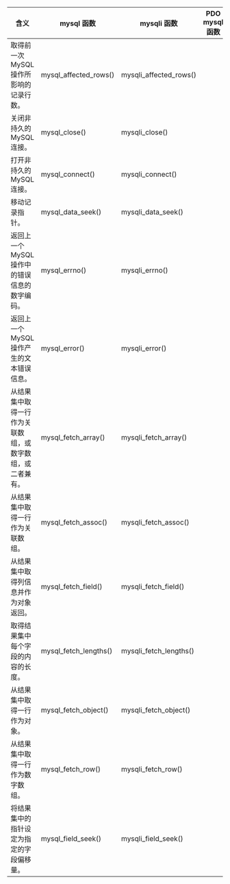  含义 | mysql 函数 | mysqli 函数 | PDO mysql 函数 
-|-|-|-
取得前一次 MySQL 操作所影响的记录行数。 | mysql_affected_rows() | mysqli_affected_rows() | 
关闭非持久的 MySQL 连接。 | mysql_close() | mysqli_close() | 
打开非持久的 MySQL 连接。 | mysql_connect() | mysqli_connect() | 
移动记录指针。 | mysql_data_seek() | mysqli_data_seek() | 
返回上一个 MySQL 操作中的错误信息的数字编码。 | mysql_errno() | mysqli_errno() | 
返回上一个 MySQL 操作产生的文本错误信息。 | mysql_error() | mysqli_error() | 
从结果集中取得一行作为关联数组，或数字数组，或二者兼有。 | mysql_fetch_array() | mysqli_fetch_array() | 
从结果集中取得一行作为关联数组。 | mysql_fetch_assoc() | mysqli_fetch_assoc() | 
从结果集中取得列信息并作为对象返回。 | mysql_fetch_field() | mysqli_fetch_field() | 
取得结果集中每个字段的内容的长度。 | mysql_fetch_lengths() | mysqli_fetch_lengths() | 
从结果集中取得一行作为对象。 | mysql_fetch_object() | mysqli_fetch_object() | 
从结果集中取得一行作为数字数组。 | mysql_fetch_row() | mysqli_fetch_row() | 
将结果集中的指针设定为指定的字段偏移量。 | mysql_field_seek() | mysqli_field_seek() | 
